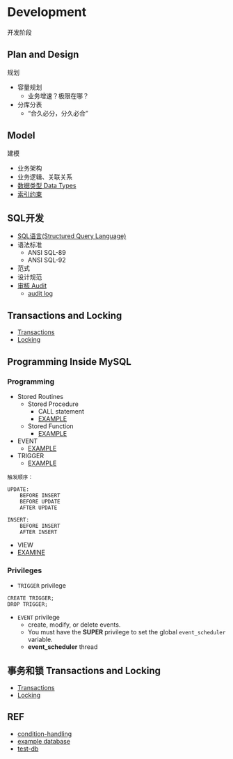 # Development
开发阶段


## Plan and Design
规划

- 容量规划
  - 业务增速？极限在哪？
- 分库分表
  - “合久必分，分久必合”

## Model
建模

- 业务架构
- 业务逻辑、关联关系
- [数据类型 Data Types](model/DataTypes.md)
- [索引约束](model/IndexConstraint.md)

## SQL开发

- [SQL语言(Structured Query Language)](sql_scripts/sql_demo.sql)
- 语法标准
  - ANSI SQL-89
  - ANSI SQL-92
- 范式  
- 设计规范
- [审核 Audit](Audit/Audit.md)
  - [audit log](../mgmt/Maintenance/Log/audit_log.md)

## Transactions and Locking

- [Transactions](Transactions/Readme.md)
- [Locking](Locking/Readme.md)

## Programming Inside MySQL

### Programming

- Stored Routines
  - Stored Procedure
    - CALL statement
    - [EXAMPLE](programming/ex_procedure.sql)
  - Stored Function
    - [EXAMPLE](programming/ex_function.sql)
- EVENT
  - [EXAMPLE](programming/ex_event.sql)
- TRIGGER
  - [EXAMPLE](programming/ex_trigger.sql)
```
触发顺序：

UPDATE:
	BEFORE INSERT
	BEFORE UPDATE
	AFTER UPDATE

INSERT:
	BEFORE INSERT
	AFTER INSERT

```
- VIEW
- [EXAMINE](programming/examine.sql)

### Privileges

- ```TRIGGER``` privilege
```mysql
CREATE TRIGGER;
DROP TRIGGER;
```

- ```EVENT``` privilege
  - create, modify, or delete events.
  - You must have the **SUPER** privilege to set the global ```event_scheduler``` variable.
  - **event_scheduler** thread


## 事务和锁 Transactions and Locking

- [Transactions](Transactions/Readme.md)
- [Locking](Locking/Readme.md)

 
## REF

- [condition-handling](https://dev.mysql.com/doc/refman/5.6/en/condition-handling.html)
- [example database](https://dev.mysql.com/doc/index-other.html)
- [test-db](https://launchpad.net/test-db/)